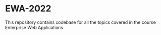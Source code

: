 # EWA-2022
This repository contains codebase for all the topics covered in the course Enterprise Web Applications
